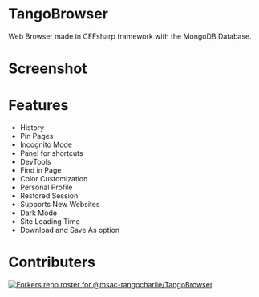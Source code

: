 # TangoBrowser
Web Browser made in CEFsharp framework with the MongoDB Database.

# Screenshot





# Features
- History
- Pin Pages
- Incognito Mode
- Panel for shortcuts
- DevTools
- Find in Page
- Color Customization
- Personal Profile
- Restored Session
- Supports New Websites
- Dark Mode
- Site Loading Time
- Download and Save As option

# Contributers 
[![Forkers repo roster for @msac-tangocharlie/TangoBrowser](https://reporoster.com/forks/msac-tangocharlie/TangoBrowser)](https://github.com/msac-tangocharlie/TangoBrowser/network/members)
